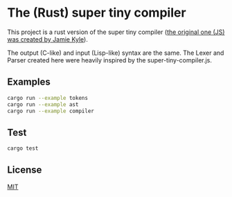 # The (Rust) super tiny compiler

This project is a rust version of the super tiny compiler ([the original one (JS) was created by Jamie Kyle](https://github.com/jamiebuilds/the-super-tiny-compiler/blob/master/the-super-tiny-compiler.js)).

The output (C-like) and input (Lisp-like) syntax are the same. The Lexer and Parser created here were heavily inspired by the super-tiny-compiler.js.

## Examples

```sh
cargo run --example tokens
cargo run --example ast
cargo run --example compiler
```

## Test

```sh
cargo test
```

## License

[MIT](./LICENSE)
